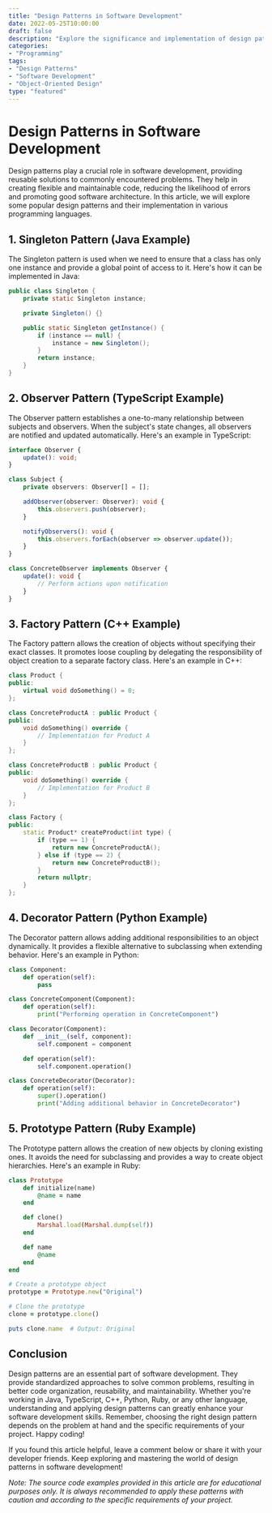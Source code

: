 ```yaml
--- 
title: "Design Patterns in Software Development"
date: 2022-05-25T10:00:00
draft: false
description: "Explore the significance and implementation of design patterns in software development."
categories:
- "Programming"
tags:
- "Design Patterns"
- "Software Development"
- "Object-Oriented Design"
type: "featured"
---
```


# Design Patterns in Software Development

Design patterns play a crucial role in software development, providing reusable solutions to commonly encountered problems. They help in creating flexible and maintainable code, reducing the likelihood of errors and promoting good software architecture. In this article, we will explore some popular design patterns and their implementation in various programming languages.

## 1. Singleton Pattern (Java Example)

The Singleton pattern is used when we need to ensure that a class has only one instance and provide a global point of access to it. Here's how it can be implemented in Java:

```java
public class Singleton {
    private static Singleton instance;

    private Singleton() {}

    public static Singleton getInstance() {
        if (instance == null) {
            instance = new Singleton();
        }
        return instance;
    }
}
```

## 2. Observer Pattern (TypeScript Example)

The Observer pattern establishes a one-to-many relationship between subjects and observers. When the subject's state changes, all observers are notified and updated automatically. Here's an example in TypeScript:

```typescript
interface Observer {
    update(): void;
}

class Subject {
    private observers: Observer[] = [];

    addObserver(observer: Observer): void {
        this.observers.push(observer);
    }

    notifyObservers(): void {
        this.observers.forEach(observer => observer.update());
    }
}

class ConcreteObserver implements Observer {
    update(): void {
        // Perform actions upon notification
    }
}
```

## 3. Factory Pattern (C++ Example)

The Factory pattern allows the creation of objects without specifying their exact classes. It promotes loose coupling by delegating the responsibility of object creation to a separate factory class. Here's an example in C++:

```cpp
class Product {
public:
    virtual void doSomething() = 0;
};

class ConcreteProductA : public Product {
public:
    void doSomething() override {
        // Implementation for Product A
    }
};

class ConcreteProductB : public Product {
public:
    void doSomething() override {
        // Implementation for Product B
    }
};

class Factory {
public:
    static Product* createProduct(int type) {
        if (type == 1) {
            return new ConcreteProductA();
        } else if (type == 2) {
            return new ConcreteProductB();
        }
        return nullptr;
    }
};
```

## 4. Decorator Pattern (Python Example)

The Decorator pattern allows adding additional responsibilities to an object dynamically. It provides a flexible alternative to subclassing when extending behavior. Here's an example in Python:

```python
class Component:
    def operation(self):
        pass

class ConcreteComponent(Component):
    def operation(self):
        print("Performing operation in ConcreteComponent")

class Decorator(Component):
    def __init__(self, component):
        self.component = component

    def operation(self):
        self.component.operation()

class ConcreteDecorator(Decorator):
    def operation(self):
        super().operation()
        print("Adding additional behavior in ConcreteDecorator")
```

## 5. Prototype Pattern (Ruby Example)

The Prototype pattern allows the creation of new objects by cloning existing ones. It avoids the need for subclassing and provides a way to create object hierarchies. Here's an example in Ruby:

```ruby
class Prototype
    def initialize(name)
        @name = name
    end

    def clone()
        Marshal.load(Marshal.dump(self))
    end

    def name
        @name
    end
end

# Create a prototype object
prototype = Prototype.new("Original")

# Clone the prototype
clone = prototype.clone()

puts clone.name  # Output: Original
```

## Conclusion

Design patterns are an essential part of software development. They provide standardized approaches to solve common problems, resulting in better code organization, reusability, and maintainability. Whether you're working in Java, TypeScript, C++, Python, Ruby, or any other language, understanding and applying design patterns can greatly enhance your software development skills. Remember, choosing the right design pattern depends on the problem at hand and the specific requirements of your project. Happy coding!

If you found this article helpful, leave a comment below or share it with your developer friends. Keep exploring and mastering the world of design patterns in software development!

*Note: The source code examples provided in this article are for educational purposes only. It is always recommended to apply these patterns with caution and according to the specific requirements of your project.*
